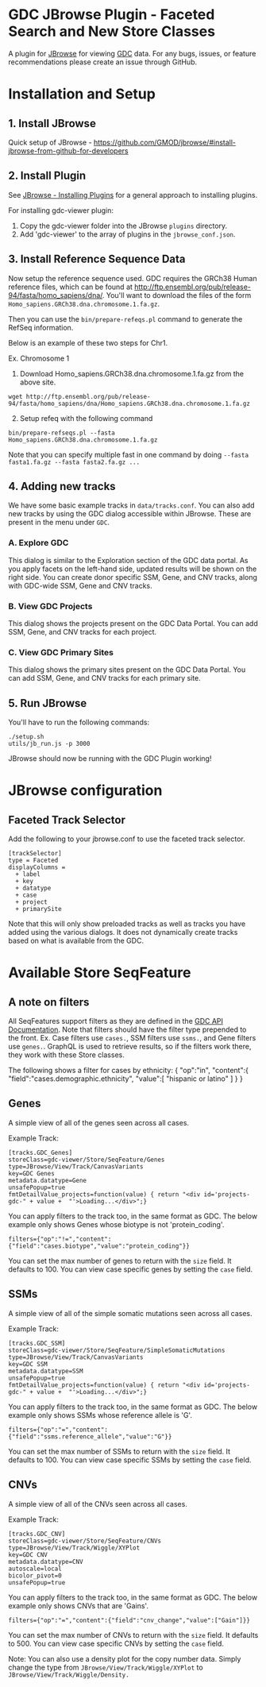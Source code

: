 # GDC JBrowse Plugin - Faceted Search and New Store Classes
A plugin for [JBrowse](https://jbrowse.org/) for viewing [GDC](https://gdc.cancer.gov/) data. For any bugs, issues, or feature recommendations please create an issue through GitHub.

# Installation and Setup
## 1. Install JBrowse
Quick setup of JBrowse - https://github.com/GMOD/jbrowse/#install-jbrowse-from-github-for-developers

## 2. Install Plugin
See [JBrowse - Installing Plugins](https://jbrowse.org/docs/plugins.html) for a general approach to installing plugins.

For installing gdc-viewer plugin:
1) Copy the gdc-viewer folder into the JBrowse `plugins` directory.
2) Add 'gdc-viewer' to the array of plugins in the `jbrowse_conf.json`.

## 3. Install Reference Sequence Data
Now setup the reference sequence used. GDC requires the GRCh38 Human reference files, which can be found at http://ftp.ensembl.org/pub/release-94/fasta/homo_sapiens/dna/. You'll want to download the files of the form `Homo_sapiens.GRCh38.dna.chromosome.1.fa.gz`.

Then you can use the `bin/prepare-refeqs.pl` command to generate the RefSeq information.

Below is an example of these two steps for Chr1.

Ex. Chromosome 1
1. Download Homo_sapiens.GRCh38.dna.chromosome.1.fa.gz from the above site.
```
wget http://ftp.ensembl.org/pub/release-94/fasta/homo_sapiens/dna/Homo_sapiens.GRCh38.dna.chromosome.1.fa.gz
```
2. Setup refeq with the following command
```
bin/prepare-refseqs.pl --fasta Homo_sapiens.GRCh38.dna.chromosome.1.fa.gz
```
Note that you can specify multiple fast in one command by doing `--fasta fasta1.fa.gz --fasta fasta2.fa.gz ...`

## 4. Adding new tracks
We have some basic example tracks in `data/tracks.conf`. You can also add new tracks by using the GDC dialog accessible within JBrowse. These are present in the menu under `GDC`.

### A. Explore GDC
This dialog is similar to the Exploration section of the GDC data portal. As you apply facets on the left-hand side, updated results will be shown on the right side. You can create donor specific SSM, Gene, and CNV tracks, along with GDC-wide SSM, Gene and CNV tracks.

### B. View GDC Projects
This dialog shows the projects present on the GDC Data Portal. You can add SSM, Gene, and CNV tracks for each project.

### C. View GDC Primary Sites
This dialog shows the primary sites present on the GDC Data Portal. You can add SSM, Gene, and CNV tracks for each primary site.

## 5. Run JBrowse
You'll have to run the following commands:

```
./setup.sh
utils/jb_run.js -p 3000
```

JBrowse should now be running with the GDC Plugin working!

# JBrowse configuration
## Faceted Track Selector
Add the following to your jbrowse.conf to use the faceted track selector.
```
[trackSelector]
type = Faceted
displayColumns =
  + label
  + key
  + datatype
  + case
  + project
  + primarySite
```

Note that this will only show preloaded tracks as well as tracks you have added using the various dialogs. It does not dynamically create tracks based on what is available from the GDC.

# Available Store SeqFeature
## A note on filters
All SeqFeatures support filters as they are defined in the [GDC API Documentation](https://docs.gdc.cancer.gov/API/Users_Guide/Search_and_Retrieval/#filters-specifying-the-query).
Note that filters should have the filter type prepended to the front. Ex. Case filters use `cases.`, SSM filters use `ssms.`, and Gene filters use `genes.`. GraphQL is used to retrieve results, so if the filters work there, they work with these Store classes.

The following shows a filter for cases by ethnicity:
{
  "op":"in",
  "content":{
    "field":"cases.demographic.ethnicity",
    "value":[
      "hispanic or latino"
    ]
  }
}

## Genes
A simple view of all of the genes seen across all cases.

Example Track:
```
[tracks.GDC_Genes]
storeClass=gdc-viewer/Store/SeqFeature/Genes
type=JBrowse/View/Track/CanvasVariants
key=GDC Genes
metadata.datatype=Gene
unsafePopup=true
fmtDetailValue_projects=function(value) { return "<div id='projects-gdc-" + value +  "'>Loading...</div>";}
```

You can apply filters to the track too, in the same format as GDC. The below example only shows Genes whose biotype is not 'protein_coding'.

```
filters={"op":"!=","content":{"field":"cases.biotype","value":"protein_coding"}}
```

You can set the max number of genes to return with the `size` field. It defaults to 100.
You can view case specific genes by setting the `case` field.

## SSMs
A simple view of all of the simple somatic mutations seen across all cases.

Example Track:
```
[tracks.GDC_SSM]
storeClass=gdc-viewer/Store/SeqFeature/SimpleSomaticMutations
type=JBrowse/View/Track/CanvasVariants
key=GDC SSM
metadata.datatype=SSM
unsafePopup=true
fmtDetailValue_projects=function(value) { return "<div id='projects-gdc-" + value +  "'>Loading...</div>";}
```

You can apply filters to the track too, in the same format as GDC. The below example only shows SSMs whose reference allele is 'G'.

```
filters={"op":"=","content":{"field":"ssms.reference_allele","value":"G"}}
```

You can set the max number of SSMs to return with the `size` field. It defaults to 100.
You can view case specific SSMs by setting the `case` field.

## CNVs
A simple view of all of the CNVs seen across all cases.

Example Track:
```
[tracks.GDC_CNV]
storeClass=gdc-viewer/Store/SeqFeature/CNVs
type=JBrowse/View/Track/Wiggle/XYPlot
key=GDC CNV
metadata.datatype=CNV
autoscale=local
bicolor_pivot=0
unsafePopup=true
```

You can apply filters to the track too, in the same format as GDC. The below example only shows CNVs that are 'Gains'.

```
filters={"op":"=","content":{"field":"cnv_change","value":["Gain"]}}
```

You can set the max number of CNVs to return with the `size` field. It defaults to 500.
You can view case specific CNVs by setting the `case` field.

Note: You can also use a density plot for the copy number data. Simply change the type from `JBrowse/View/Track/Wiggle/XYPlot` to `JBrowse/View/Track/Wiggle/Density.`